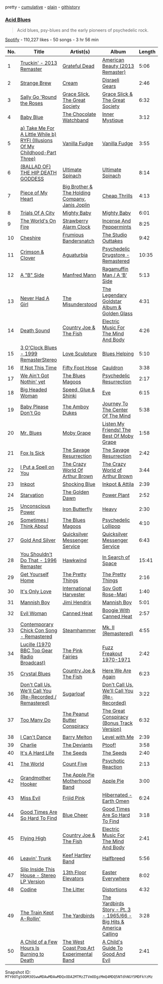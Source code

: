 pretty - [cumulative](/playlists/cumulative/37i9dQZF1DX5NXVhu59GCz.md) - [plain](/playlists/plain/37i9dQZF1DX5NXVhu59GCz) - [githistory](https://github.githistory.xyz/mackorone/spotify-playlist-archive/blob/main/playlists/plain/37i9dQZF1DX5NXVhu59GCz)

### [Acid Blues](https://open.spotify.com/playlist/37i9dQZF1DX5NXVhu59GCz)

> Acid blues, psy\-blues and the early pioneers of psychedelic rock.

[Spotify](https://open.spotify.com/user/spotify) - 110,227 likes - 50 songs - 3 hr 56 min

| No. | Title | Artist(s) | Album | Length |
|---|---|---|---|---|
| 1 | [Truckin' \- 2013 Remaster](https://open.spotify.com/track/1I6l01BaBgBCVkfQCpIlR6) | [Grateful Dead](https://open.spotify.com/artist/4TMHGUX5WI7OOm53PqSDAT) | [American Beauty \(2013 Remaster\)](https://open.spotify.com/album/2UDDZVesmQwA4aYfa55diS) | 5:06 |
| 2 | [Strange Brew](https://open.spotify.com/track/3ET8TZWF5sP4SPfJK1lKun) | [Cream](https://open.spotify.com/artist/74oJ4qxwOZvX6oSsu1DGnw) | [Disraeli Gears](https://open.spotify.com/album/6fRqzJT070Kp9RWlSXmKcY) | 2:46 |
| 3 | [Sally Go 'Round the Roses](https://open.spotify.com/track/1w7Gu4ohc5YLkgJMdRwin1) | [Grace Slick](https://open.spotify.com/artist/3wNX7r7t4Vaahrx9XzyYIY), [The Great Society](https://open.spotify.com/artist/2ukLYCAJW8XDlyobhmWQ8x) | [Grace Slick & The Great Society](https://open.spotify.com/album/74cJP3XQnuylRJDguGCRyY) | 6:32 |
| 4 | [Baby Blue](https://open.spotify.com/track/4f2kQCUusGjKrUeowAtUOc) | [The Chocolate Watchband](https://open.spotify.com/artist/0BNTrhhkZLsbcWAidMz98A) | [Inner Mystique](https://open.spotify.com/album/59gjybUFPdD8weo8AOFjzd) | 3:12 |
| 5 | [a\) Take Me For A Little While b\) RYFI \(Illusions Of My Childhood\-Part Three\)](https://open.spotify.com/track/2AXigUpz4ycfVS550RH8wI) | [Vanilla Fudge](https://open.spotify.com/artist/0vIMq3W8V63uR4Ymgm2pF1) | [Vanilla Fudge](https://open.spotify.com/album/4rvXyAx9phjxiU4cQS1AJh) | 3:55 |
| 6 | [\(BALLAD OF\) THE HIP DEATH GODDESS](https://open.spotify.com/track/1IQmZ2Hz0HEtb8rwXNci4i) | [Ultimate Spinach](https://open.spotify.com/artist/38ULknnQK6G4oLJtTtPkkM) | [Ultimate Spinach](https://open.spotify.com/album/3g1Dzj83jWRcQMCtmLHTka) | 8:14 |
| 7 | [Piece of My Heart](https://open.spotify.com/track/1xKQbqQtQWrtQS47fUJBtl) | [Big Brother & The Holding Company](https://open.spotify.com/artist/4J69yWrKwWJgjv3DKTZcGo), [Janis Joplin](https://open.spotify.com/artist/4NgfOZCL9Ml67xzM0xzIvC) | [Cheap Thrills](https://open.spotify.com/album/2rogKfOpmCFuqNhtGKf2dX) | 4:13 |
| 8 | [Trials Of A City](https://open.spotify.com/track/1UGt3tch67tL9AqiolBcCy) | [Mighty Baby](https://open.spotify.com/artist/0OCbY2Rzt59ilutteUnG8I) | [Mighty Baby](https://open.spotify.com/album/5jU1NiboO5jmmadDMnUsC2) | 6:01 |
| 9 | [The World's On Fire](https://open.spotify.com/track/5Osu3BeGYl2t0auN3IXHam) | [Strawberry Alarm Clock](https://open.spotify.com/artist/1nyQBzKgZ2hBLr7PnyV7cI) | [Incense And Peppermints](https://open.spotify.com/album/4NbLTe8YqLFwys4SmkEofd) | 8:25 |
| 10 | [Cheshire](https://open.spotify.com/track/4KWLEtCcc13YDp6YogeVMB) | [Frumious Bandersnatch](https://open.spotify.com/artist/6oGriTn7yPNEco3WkbNqS9) | [The Studio Outtakes](https://open.spotify.com/album/0rXM1CIG0xeDoHABrXHACR) | 9:42 |
| 11 | [Crimson & Clover](https://open.spotify.com/track/67kP4RjiGxSggSO5YniuLC) | [Aguaturbia](https://open.spotify.com/artist/1GGnADQvJeAIqtrjWc0CFc) | [Psychedelic Drugstore \- Remastered](https://open.spotify.com/album/6TrlKpZSlcw3qzdHc42QzP) | 10:35 |
| 12 | [A "B" Side](https://open.spotify.com/track/32j6XpAsQ47PFtSyXHTMuI) | [Manfred Mann](https://open.spotify.com/artist/5670CyWrIOA7702gNjsGMZ) | [Ragamuffin Man / A ‘B’ Side](https://open.spotify.com/album/0x7WEKNnRKa9Du2PzXyBP0) | 5:13 |
| 13 | [Never Had A Girl](https://open.spotify.com/track/0KwbZlIbKH0ntZjrvPsxXU) | [The Misunderstood](https://open.spotify.com/artist/4UuXO2W0oFIBZMArMPDXev) | [The Legendary Goldstar Album & Golden Glass](https://open.spotify.com/album/06mZtBRnJeufBaT0TFkqLf) | 4:31 |
| 14 | [Death Sound](https://open.spotify.com/track/0H0g1bov9Zf2Ebqgod7R9R) | [Country Joe & The Fish](https://open.spotify.com/artist/0a63dfrxBQKqh160P8iUNL) | [Electric Music For The Mind And Body](https://open.spotify.com/album/1PdqT2EZfFkWTsN18x1SZk) | 4:26 |
| 15 | [3 O'Clock Blues \- 1999 RemasterStereo](https://open.spotify.com/track/41849X1PrqMv0elH2prPWp) | [Love Sculpture](https://open.spotify.com/artist/4D1hYdWKVKyQQQNxNHlYtq) | [Blues Helping](https://open.spotify.com/album/08ihWWd9zFaUBPjF7Hs8PB) | 5:10 |
| 16 | [If Not This Time](https://open.spotify.com/track/6NhX2JBY2l4iF5x5FSMtDS) | [Fifty Foot Hose](https://open.spotify.com/artist/2sQPJFyaYBVSNB9NiEUnMM) | [Cauldron](https://open.spotify.com/album/487Nr5JAIFc9mHhZRcYRwX) | 3:38 |
| 17 | [We Ain't Got Nothin' yet](https://open.spotify.com/track/7xwf45gey53Ftmo3duaAei) | [The Blues Magoos](https://open.spotify.com/artist/7peASGSN6FkIFQ3XjLfBtB) | [Psychedelic Resurrection](https://open.spotify.com/album/1FzOC8f2m4Gc5vFQkufqwJ) | 2:17 |
| 18 | [Big Headed Woman](https://open.spotify.com/track/2yb0ZoqqGX4XDzt2CZarWF) | [Speed, Glue & Shinki](https://open.spotify.com/artist/67DVoI1yayIO8DcKKtlbWk) | [Eve](https://open.spotify.com/album/6YCt59wLxD0RXqTvt3kz1k) | 6:15 |
| 19 | [Baby Please Don't Go](https://open.spotify.com/track/5FDGmW9TgycCTVwPnKZ4xC) | [The Amboy Dukes](https://open.spotify.com/artist/5cVLuEqb7aOHuzwssXHzWI) | [Journey To The Center Of The Mind](https://open.spotify.com/album/1C7Z6X7m9uxVP9Jtaoyvj5) | 5:38 |
| 20 | [Mr\. Blues](https://open.spotify.com/track/2ENMAIS4aSOHzqaPIXCHiI) | [Moby Grape](https://open.spotify.com/artist/0NHSh9S0VQiFfsEFbvhRXN) | [Listen My Friends! The Best Of Moby Grape](https://open.spotify.com/album/5J7SaPEpEp91QraSb8WkRV) | 1:58 |
| 21 | [Fox Is Sick](https://open.spotify.com/track/7uEw55wwByGZnEUTX0MaEI) | [The Savage Resurrection](https://open.spotify.com/artist/16dZsYfKoAqmnt1tyhAPkE) | [The Savage Resurrection](https://open.spotify.com/album/2Tzvkt45C7PLlLICWYNslu) | 2:42 |
| 22 | [I Put a Spell on You](https://open.spotify.com/track/2KMpYgngWaBaCNgrod4AMW) | [The Crazy World Of Arthur Brown](https://open.spotify.com/artist/2LpdhgwN0mYKMjnzrBQU8H) | [The Crazy World of Arthur Brown](https://open.spotify.com/album/7j7IHDXm1vXmDBqQqpzHDz) | 3:44 |
| 23 | [Inkpot](https://open.spotify.com/track/0KFnCHVyyzOQvWoJbjXi1n) | [Shocking Blue](https://open.spotify.com/artist/5WimOFbBnCU5wI6t5PPpEk) | [Inkpot & Attila](https://open.spotify.com/album/5liqryZxZvie3pfCR21liP) | 2:39 |
| 24 | [Starvation](https://open.spotify.com/track/77LqKLpqMUiXqqrnrZx7hX) | [The Golden Dawn](https://open.spotify.com/artist/5zATwJgFNdxKRj3xxLtdAx) | [Power Plant](https://open.spotify.com/album/77sNTMqrlhhqfo1fOcbjBb) | 2:52 |
| 25 | [Unconscious Power](https://open.spotify.com/track/1nE3arIIBRNwzzbBxhhSC4) | [Iron Butterfly](https://open.spotify.com/artist/3cdvlbCYf4WoBdy89RWkNS) | [Heavy](https://open.spotify.com/album/1J2sJJSNlSoWAT9JWBEBeW) | 2:30 |
| 26 | [Sometimes I Think About](https://open.spotify.com/track/23fMtT3EAnM0Nz3DPVKQxL) | [The Blues Magoos](https://open.spotify.com/artist/7peASGSN6FkIFQ3XjLfBtB) | [Psychedelic Lollipop](https://open.spotify.com/album/5WSiEiH8BtgVil5xR2pYEX) | 4:10 |
| 27 | [Gold And Silver](https://open.spotify.com/track/6qwwAbxSYq9MTEIn0UMFNA) | [Quicksilver Messenger Service](https://open.spotify.com/artist/7DCnwoFMqGN6eZULdcLZeL) | [Quicksilver Messenger Service](https://open.spotify.com/album/2jQEpak8oXYb6dh9sCZqqY) | 6:43 |
| 28 | [You Shouldn't Do That \- 1996 Remaster](https://open.spotify.com/track/1yC4zXWJuywuVp5Hm5nobQ) | [Hawkwind](https://open.spotify.com/artist/2jK54ZlZhTF1TxygsVeR05) | [In Search of Space](https://open.spotify.com/album/1cgsYqtDTMTetu7FjEsIhI) | 15:41 |
| 29 | [Get Yourself Home](https://open.spotify.com/track/6tQiTNUD3qgZPDqAml3wFy) | [The Pretty Things](https://open.spotify.com/artist/5U16QlMnlSAhkQxBZpLyLO) | [The Pretty Things](https://open.spotify.com/album/6nvDLETCnewLyApKUIuqO3) | 2:16 |
| 30 | [It's Only Love](https://open.spotify.com/track/01jsGSZbfjxbo99LI8Osr9) | [International Harvester](https://open.spotify.com/artist/1RVXcYQXUeC2pPHINEJcWA) | [Sov Gott Rose\-Mari](https://open.spotify.com/album/40W7aEPhpfepQePPuDNLTu) | 1:40 |
| 31 | [Mannish Boy](https://open.spotify.com/track/6U1pCoqFElrx7kpiFIqpYb) | [Jimi Hendrix](https://open.spotify.com/artist/776Uo845nYHJpNaStv1Ds4) | [Mannish Boy](https://open.spotify.com/album/5rE080Yu5iVAGcIkpHBOOX) | 5:01 |
| 32 | [Evil Woman](https://open.spotify.com/track/5hZHU4ODhJJhB28Q5MdQHa) | [Canned Heat](https://open.spotify.com/artist/27a0GiCba9K9lnkKidroFU) | [Boogie With Canned Heat](https://open.spotify.com/album/4GIv54tOpYbmQ2eGojw4Rr) | 2:57 |
| 33 | [Contemporary Chick Con Song \- Remastered](https://open.spotify.com/track/0ejMOOcG8JLEum6LfoPVtl) | [Steamhammer](https://open.spotify.com/artist/78sxSGdMQas5prtm6LZXyj) | [Mk\. II \(Remastered\)](https://open.spotify.com/album/1BSUQlD675LWJVS4owvcQn) | 4:55 |
| 34 | [Lucille \(1970 BBC Top Gear Radio Broadcast\)](https://open.spotify.com/track/2oRsUm3jbPiZNp3cIs6cOP) | [The Pink Fairies](https://open.spotify.com/artist/45BIdHR6MPeNr1aNT10GJE) | [Fuzz Freakout 1970\-1971](https://open.spotify.com/album/2jUV53kqy8Y04JLKXNdZU5) | 2:42 |
| 35 | [Crystal Blues](https://open.spotify.com/track/3dHhbraAAG40gNtVUkn0uf) | [Country Joe & The Fish](https://open.spotify.com/artist/0a63dfrxBQKqh160P8iUNL) | [Here We Are Again](https://open.spotify.com/album/0WXiQbXXPlYw5STWA7ucPH) | 6:23 |
| 36 | [Don't Call Us, We'll Call You \(Re\-Recorded / Remastered\)](https://open.spotify.com/track/6Hrik94vQpSpxSjMfFKGfC) | [Sugarloaf](https://open.spotify.com/artist/1T3RPiMH711kvoXymKUTYH) | [Don't Call Us, We'll Call You \(Re\-Recorded\)](https://open.spotify.com/album/6uQESzHRJ2UBK9EEK5Hvic) | 3:22 |
| 37 | [Too Many Do](https://open.spotify.com/track/68dutymBmCsq2jVjPe4Jek) | [The Peanut Butter Conspiracy](https://open.spotify.com/artist/1mUgTcokhM7BSqp8mXhy8U) | [The Great Conspiracy \(Bonus Track Version\)](https://open.spotify.com/album/676LQ4bm6IMzPIhndDVQM8) | 6:32 |
| 38 | [I Can't Dance](https://open.spotify.com/track/4MT7JJWn6AOcUHvakxSbpN) | [Barry Melton](https://open.spotify.com/artist/1ugWCcIaInMcgJN2ghXfXi) | [Level with Me](https://open.spotify.com/album/0hURuklitZ9QZFg6OBnWCM) | 2:39 |
| 39 | [Charlie](https://open.spotify.com/track/0nJMdD3Q7q31SpY3r9pOxp) | [The Deviants](https://open.spotify.com/artist/6gFbwCDrKMQJpxSPclIUnu) | [Ptoof!](https://open.spotify.com/album/1a2WI9UBwySfTtOdC9sJox) | 3:58 |
| 40 | [It's A Hard Life](https://open.spotify.com/track/3i9f1ZX8IbZVsZSoSuHO8D) | [The Seeds](https://open.spotify.com/artist/5mcarhiatlvfCghqcn73rC) | [The Seeds](https://open.spotify.com/album/6VSc96KWdejRIgMrmo4v8N) | 2:40 |
| 41 | [The World](https://open.spotify.com/track/6URPlvJyBNQfASywtcLKKj) | [Count Five](https://open.spotify.com/artist/57WXdjUf5Vlq3klNZegeTP) | [Psychotic Reaction](https://open.spotify.com/album/7Mccdl5xR9mfqo00lgDVDA) | 2:13 |
| 42 | [Grandmother Hooker](https://open.spotify.com/track/6LzjPE9lvGc6xCXdvgf0VO) | [The Apple Pie Motherhood Band](https://open.spotify.com/artist/174pJcct3i25tITNgPxnFO) | [Apple Pie](https://open.spotify.com/album/0eom2ZJPDeUyS4XTaDpAXR) | 3:00 |
| 43 | [Miss Evil](https://open.spotify.com/track/0Ta7eXWE6geBJjuj9tAuzb) | [Frijid Pink](https://open.spotify.com/artist/0K24Tk5QTxx6tkcCdnY3Od) | [Hibernated \- Earth Omen](https://open.spotify.com/album/6BCvuOvXBZmM68vSgtRR2F) | 6:24 |
| 44 | [Good Times Are So Hard To Find](https://open.spotify.com/track/1RCaB8ZclzAsuw9jRi0SIx) | [Blue Cheer](https://open.spotify.com/artist/4PI5IHRvANLL76O5gRmGKL) | [Good Times Are So Hard To Find](https://open.spotify.com/album/7ecNoSQ9aRZnxAHwTCpVt9) | 3:18 |
| 45 | [Flying High](https://open.spotify.com/track/5v0ibjQegpYdMUGL95dI1a) | [Country Joe & The Fish](https://open.spotify.com/artist/0a63dfrxBQKqh160P8iUNL) | [Electric Music For The Mind And Body](https://open.spotify.com/album/1PdqT2EZfFkWTsN18x1SZk) | 2:41 |
| 46 | [Leavin' Trunk](https://open.spotify.com/track/4SoICrZ3Gf9Dlv8XdJ166H) | [Keef Hartley Band](https://open.spotify.com/artist/2CPDvRMU1VZcPlwoCyKWZ2) | [Halfbreed](https://open.spotify.com/album/0jB7KRF2763gFcrl11luHi) | 5:56 |
| 47 | [Slip Inside This House \- Stereo LP Version](https://open.spotify.com/track/4GVRHAwABAV0v63YX9Go0p) | [13th Floor Elevators](https://open.spotify.com/artist/7xYxgSJaIf7yOFLmknYX38) | [Easter Everywhere](https://open.spotify.com/album/5RQNjPQbqY82MBTwaQp3ik) | 8:02 |
| 48 | [Codine](https://open.spotify.com/track/1D5PLr1KOnXSo5sJyPUmXP) | [The Litter](https://open.spotify.com/artist/6wvtyGNtNtLlkHONVzOocm) | [Distortions](https://open.spotify.com/album/0L7ktraAFQOxPHgK2zLbyf) | 4:32 |
| 49 | [The Train Kept A\-Rollin'](https://open.spotify.com/track/6pW2lKORQaIC6JR4qBNG9e) | [The Yardbirds](https://open.spotify.com/artist/2lxX1ivRYp26soIavdG9bX) | [The Yardbirds Story \- Pt\. 3 \- 1965/66 \- Big Hits & America Calling](https://open.spotify.com/album/0lYmtEuL0fLXPP4XKr5O8K) | 3:28 |
| 50 | [A Child of a Few Hours Is Burning to Death](https://open.spotify.com/track/1U0JgQRSufNmWPvD9aklZt) | [The West Coast Pop Art Experimental Band](https://open.spotify.com/artist/2z4eiJkDaXYCR9kv2UuSgz) | [A Child's Guide To Good And Evil](https://open.spotify.com/album/7wieiJFEfvS2tWCxv8IBhF) | 2:41 |

Snapshot ID: `MTY0OTg5ODM3OSwwMDAwMDAwMDQxODA2MTMzZTVmODgzMmQ4MDQ5NTdhNGY5MDFkYzMz`
